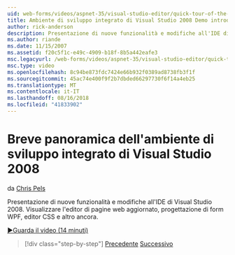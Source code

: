 ```yaml
---
uid: web-forms/videos/aspnet-35/visual-studio-editor/quick-tour-of-the-visual-studio-2008-integrated-development-environment
title: Ambiente di sviluppo integrato di Visual Studio 2008 Demo introduttiva | Microsoft Docs
author: rick-anderson
description: Presentazione di nuove funzionalità e modifiche all'IDE di Visual Studio 2008. Visualizzare l'editor di pagine web aggiornato, progettazione di form WPF, editor CSS e altro ancora.
ms.author: riande
ms.date: 11/15/2007
ms.assetid: f20c5f1c-e49c-4909-b18f-8b5a442eafe3
msc.legacyurl: /web-forms/videos/aspnet-35/visual-studio-editor/quick-tour-of-the-visual-studio-2008-integrated-development-environment
msc.type: video
ms.openlocfilehash: 8c94be873fdc7424e66b932f0389ad8738fb3f1f
ms.sourcegitcommit: 45ac74e400f9f2b7dbded66297730f6f14a4eb25
ms.translationtype: MT
ms.contentlocale: it-IT
ms.lasthandoff: 08/16/2018
ms.locfileid: "41833902"
---
```

<a name="quick-tour-of-the-visual-studio-2008-integrated-development-environment"></a>Breve panoramica dell'ambiente di sviluppo integrato di Visual Studio 2008
====================
da [Chris Pels](https://twitter.com/chrispels)

Presentazione di nuove funzionalità e modifiche all'IDE di Visual Studio 2008. Visualizzare l'editor di pagine web aggiornato, progettazione di form WPF, editor CSS e altro ancora.

[&#9654;Guarda il video (14 minuti)](https://channel9.msdn.com/Blogs/ASP-NET-Site-Videos/quick-tour-of-the-visual-studio-2008-integrated-development-environment)

> [!div class="step-by-step"]
> [Precedente](intellisense-for-jscript-and-aspnet-ajax.md)
> [Successivo](creating-and-modifying-a-css-file.md)
